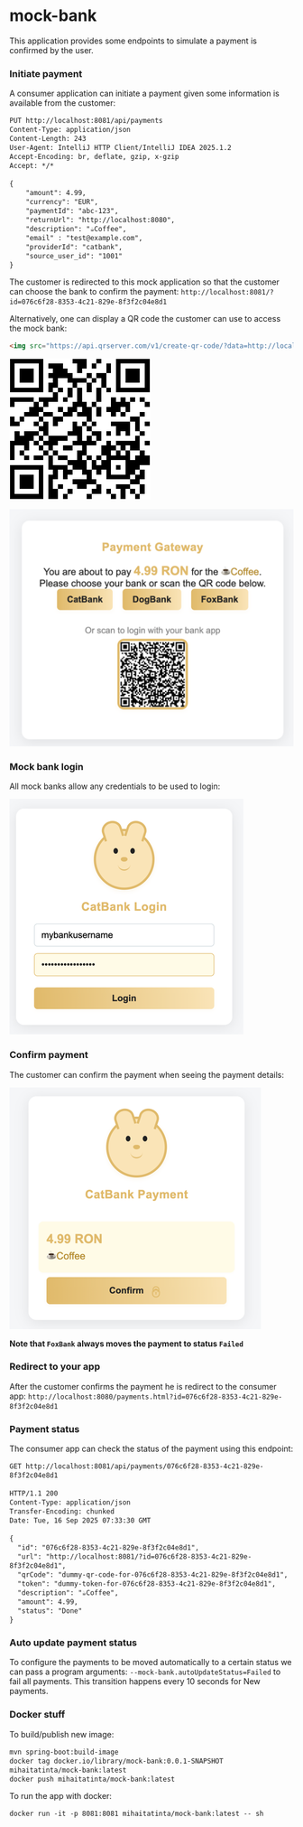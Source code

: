 # mock-bank
This application provides some endpoints to simulate a payment is confirmed by the user.

### Initiate payment

A consumer application can initiate a payment given some information 
is available from the customer:

```http request
PUT http://localhost:8081/api/payments
Content-Type: application/json
Content-Length: 243
User-Agent: IntelliJ HTTP Client/IntelliJ IDEA 2025.1.2
Accept-Encoding: br, deflate, gzip, x-gzip
Accept: */*

{
    "amount": 4.99,
    "currency": "EUR",
    "paymentId": "abc-123",
    "returnUrl": "http://localhost:8080",
    "description": "☕️Coffee",
    "email" : "test@example.com",
    "providerId": "catbank",
    "source_user_id": "1001"
}
```
The customer is redirected to this mock application so that the customer can choose the bank to confirm the payment:
`http://localhost:8081/?id=076c6f28-8353-4c21-829e-8f3f2c04e8d1`

Alternatively, one can display a QR code the customer can use to access the mock bank:
```html
<img src="https://api.qrserver.com/v1/create-qr-code/?data=http://localhost:8080/participant.html?expenseId=5&amp;shareCode=e72791db-ffb2-49b8-9a89-82174b2d1540" alt="QR Code" style="margin:12px auto;max-width:220px;display:block;background:#fff;padding:8px;border-radius:8px;box-shadow:0 2px 8px #0001;">
```
![qr_code_consumer_app_to_mock_bank.png](docs/qr_code_consumer_app_to_mock_bank.png)

![redirect_user.png](docs/redirect_user.png)

### Mock bank login
All mock banks allow any credentials to be used to login:

![bank_login.png](docs/bank_login.png)

### Confirm payment
The customer can confirm the payment when seeing the payment details:

![confirm.png](docs/confirm.png)

__Note that `FoxBank` always moves the payment to status `Failed`__

### Redirect to your app
After the customer confirms the payment he is redirect to the consumer app:
`http://localhost:8080/payments.html?id=076c6f28-8353-4c21-829e-8f3f2c04e8d1`

### Payment status
The consumer app can check the status of the payment using this endpoint:

```http request
GET http://localhost:8081/api/payments/076c6f28-8353-4c21-829e-8f3f2c04e8d1

HTTP/1.1 200 
Content-Type: application/json
Transfer-Encoding: chunked
Date: Tue, 16 Sep 2025 07:33:30 GMT

{
  "id": "076c6f28-8353-4c21-829e-8f3f2c04e8d1",
  "url": "http://localhost:8081/?id=076c6f28-8353-4c21-829e-8f3f2c04e8d1",
  "qrCode": "dummy-qr-code-for-076c6f28-8353-4c21-829e-8f3f2c04e8d1",
  "token": "dummy-token-for-076c6f28-8353-4c21-829e-8f3f2c04e8d1",
  "description": "☕️Coffee",
  "amount": 4.99,
  "status": "Done"
}
```

### Auto update payment status
To configure the payments to be moved automatically to a certain status we can pass a program arguments: `--mock-bank.autoUpdateStatus=Failed` to fail all payments.
This transition happens every 10 seconds for New payments.

### Docker stuff

To build/publish new image:

```shell
mvn spring-boot:build-image
docker tag docker.io/library/mock-bank:0.0.1-SNAPSHOT mihaitatinta/mock-bank:latest
docker push mihaitatinta/mock-bank:latest
```

To run the app with docker:

```shell
docker run -it -p 8081:8081 mihaitatinta/mock-bank:latest -- sh
```
